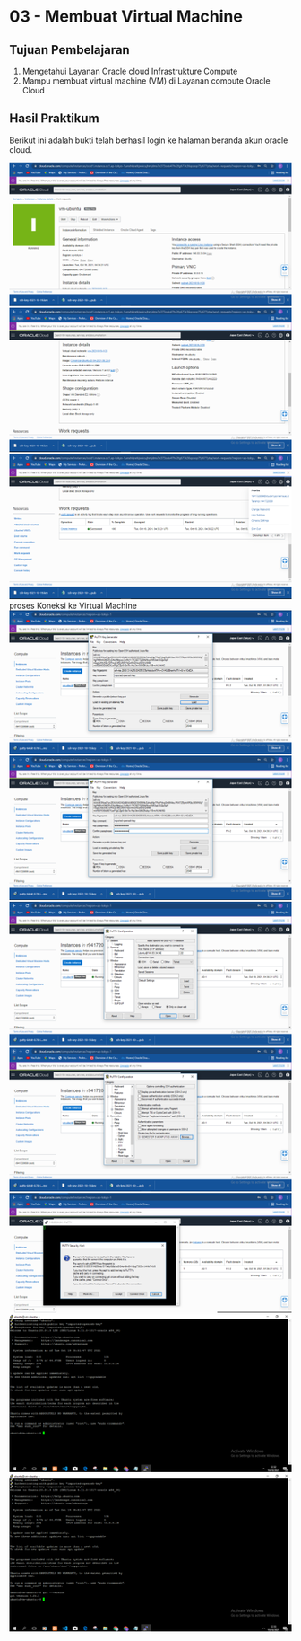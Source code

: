 # 03 - Membuat Virtual Machine

## Tujuan Pembelajaran

1. Mengetahui Layanan Oracle cloud Infrastrukture Compute 
2. Mampu membuat virtual machine (VM) di Layanan compute Oracle Cloud 

## Hasil Praktikum

Berikut ini adalah bukti telah berhasil login ke halaman beranda akun oracle cloud.

![Screenshot Dashboard Oracle](img/Capture.PNG)
![Screenshot Dashboard Oracle](img/Capture1.PNG)
![Screenshot Dashboard Oracle](img/Capture2.PNG)
proses Koneksi ke Virtual Machine 
![Screenshot Dashboard Oracle](img/Capture3.PNG)
![Screenshot Dashboard Oracle](img/Capture4.PNG)
![Screenshot Dashboard Oracle](img/Capture5.PNG)
![Screenshot Dashboard Oracle](img/Capture6.PNG)
![Screenshot Dashboard Oracle](img/Capture7.PNG)
![Screenshot Dashboard Oracle](img/Capture8.PNG)
![Screenshot Dashboard Oracle](img/Capture9.PNG)









